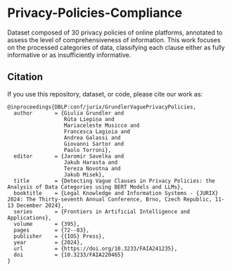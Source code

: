 # Privacy-Policies-Compliance

Dataset composed of 30 privacy policies of online platforms, annotated to assess the level of comprehensiveness of information. This work focuses on the processed categories of data, classifying each clause either as fully informative or as insufficiently informative. 

## Citation

If you use this repository, dataset, or code, please cite our work as:


```
@inproceedings{DBLP:conf/jurix/GrundlerVaguePrivacyPolicies,
  author       = {Giulia Grundler and
                  Rūta Liepiņa and
                  Mariaceleste Musicco and
                  Francesca Lagioia and
                  Andrea Galassi and
                  Giovanni Sartor and
                  Paolo Torroni},
  editor       = {Jaromir Savelka and
                  Jakub Harasta and
                  Tereza Novotna and
                  Jakub Misek},
  title        = {Detecting Vague Clauses in Privacy Policies: the Analysis of Data Categories using BERT Models and LLMs},
  booktitle    = {Legal Knowledge and Information Systems - {JURIX} 2024: The Thirty-seventh Annual Conference, Brno, Czech Republic, 11-13 December 2024},
  series       = {Frontiers in Artificial Intelligence and Applications},
  volume       = {395},
  pages        = {72--83},
  publisher    = {{IOS} Press},
  year         = {2024},
  url          = {https://doi.org/10.3233/FAIA241235},
  doi          = {10.3233/FAIA220465}
}

```
